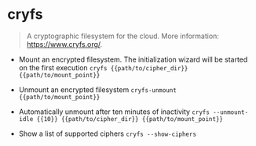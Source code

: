# cryfs
> A cryptographic filesystem for the cloud.
> More information: <https://www.cryfs.org/>.

- Mount an encrypted filesystem. The initialization wizard will be started on the first execution
`cryfs {{path/to/cipher_dir}} {{path/to/mount_point}}`

- Unmount an encrypted filesystem
`cryfs-unmount {{path/to/mount_point}}`

- Automatically unmount after ten minutes of inactivity
`cryfs --unmount-idle {{10}} {{path/to/cipher_dir}} {{path/to/mount_point}}`

- Show a list of supported ciphers
`cryfs --show-ciphers`
